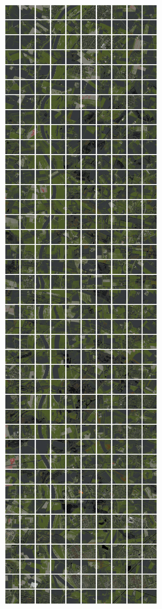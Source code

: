 <html>
<div>
<img src="https://github.com/HakkaTjakka/NL_TILE_MAP/blob/main/18/635/-1047/r.6350.-10470.png" height="44" width="44">
<img src="https://github.com/HakkaTjakka/NL_TILE_MAP/blob/main/18/635/-1047/r.6351.-10470.png" height="44" width="44">
<img src="https://github.com/HakkaTjakka/NL_TILE_MAP/blob/main/18/635/-1047/r.6352.-10470.png" height="44" width="44">
<img src="https://github.com/HakkaTjakka/NL_TILE_MAP/blob/main/18/635/-1047/r.6353.-10470.png" height="44" width="44">
<img src="https://github.com/HakkaTjakka/NL_TILE_MAP/blob/main/18/635/-1047/r.6354.-10470.png" height="44" width="44">
<img src="https://github.com/HakkaTjakka/NL_TILE_MAP/blob/main/18/635/-1047/r.6355.-10470.png" height="44" width="44">
<img src="https://github.com/HakkaTjakka/NL_TILE_MAP/blob/main/18/635/-1047/r.6356.-10470.png" height="44" width="44">
<img src="https://github.com/HakkaTjakka/NL_TILE_MAP/blob/main/18/635/-1047/r.6357.-10470.png" height="44" width="44">
<img src="https://github.com/HakkaTjakka/NL_TILE_MAP/blob/main/18/635/-1047/r.6358.-10470.png" height="44" width="44">
<img src="https://github.com/HakkaTjakka/NL_TILE_MAP/blob/main/18/635/-1047/r.6359.-10470.png" height="44" width="44">
<img src="https://github.com/HakkaTjakka/NL_TILE_MAP/blob/main/18/636/-1047/r.6360.-10470.png" height="44" width="44">
<img src="https://github.com/HakkaTjakka/NL_TILE_MAP/blob/main/18/636/-1047/r.6361.-10470.png" height="44" width="44">
<img src="https://github.com/HakkaTjakka/NL_TILE_MAP/blob/main/18/636/-1047/r.6362.-10470.png" height="44" width="44">
<img src="https://github.com/HakkaTjakka/NL_TILE_MAP/blob/main/18/636/-1047/r.6363.-10470.png" height="44" width="44">
<img src="https://github.com/HakkaTjakka/NL_TILE_MAP/blob/main/18/636/-1047/r.6364.-10470.png" height="44" width="44">
<img src="https://github.com/HakkaTjakka/NL_TILE_MAP/blob/main/18/636/-1047/r.6365.-10470.png" height="44" width="44">
<img src="https://github.com/HakkaTjakka/NL_TILE_MAP/blob/main/18/636/-1047/r.6366.-10470.png" height="44" width="44">
<img src="https://github.com/HakkaTjakka/NL_TILE_MAP/blob/main/18/636/-1047/r.6367.-10470.png" height="44" width="44">
<img src="https://github.com/HakkaTjakka/NL_TILE_MAP/blob/main/18/636/-1047/r.6368.-10470.png" height="44" width="44">
<img src="https://github.com/HakkaTjakka/NL_TILE_MAP/blob/main/18/636/-1047/r.6369.-10470.png" height="44" width="44">
<br>
<img src="https://github.com/HakkaTjakka/NL_TILE_MAP/blob/main/18/635/-1047/r.6350.-10469.png" height="44" width="44">
<img src="https://github.com/HakkaTjakka/NL_TILE_MAP/blob/main/18/635/-1047/r.6351.-10469.png" height="44" width="44">
<img src="https://github.com/HakkaTjakka/NL_TILE_MAP/blob/main/18/635/-1047/r.6352.-10469.png" height="44" width="44">
<img src="https://github.com/HakkaTjakka/NL_TILE_MAP/blob/main/18/635/-1047/r.6353.-10469.png" height="44" width="44">
<img src="https://github.com/HakkaTjakka/NL_TILE_MAP/blob/main/18/635/-1047/r.6354.-10469.png" height="44" width="44">
<img src="https://github.com/HakkaTjakka/NL_TILE_MAP/blob/main/18/635/-1047/r.6355.-10469.png" height="44" width="44">
<img src="https://github.com/HakkaTjakka/NL_TILE_MAP/blob/main/18/635/-1047/r.6356.-10469.png" height="44" width="44">
<img src="https://github.com/HakkaTjakka/NL_TILE_MAP/blob/main/18/635/-1047/r.6357.-10469.png" height="44" width="44">
<img src="https://github.com/HakkaTjakka/NL_TILE_MAP/blob/main/18/635/-1047/r.6358.-10469.png" height="44" width="44">
<img src="https://github.com/HakkaTjakka/NL_TILE_MAP/blob/main/18/635/-1047/r.6359.-10469.png" height="44" width="44">
<img src="https://github.com/HakkaTjakka/NL_TILE_MAP/blob/main/18/636/-1047/r.6360.-10469.png" height="44" width="44">
<img src="https://github.com/HakkaTjakka/NL_TILE_MAP/blob/main/18/636/-1047/r.6361.-10469.png" height="44" width="44">
<img src="https://github.com/HakkaTjakka/NL_TILE_MAP/blob/main/18/636/-1047/r.6362.-10469.png" height="44" width="44">
<img src="https://github.com/HakkaTjakka/NL_TILE_MAP/blob/main/18/636/-1047/r.6363.-10469.png" height="44" width="44">
<img src="https://github.com/HakkaTjakka/NL_TILE_MAP/blob/main/18/636/-1047/r.6364.-10469.png" height="44" width="44">
<img src="https://github.com/HakkaTjakka/NL_TILE_MAP/blob/main/18/636/-1047/r.6365.-10469.png" height="44" width="44">
<img src="https://github.com/HakkaTjakka/NL_TILE_MAP/blob/main/18/636/-1047/r.6366.-10469.png" height="44" width="44">
<img src="https://github.com/HakkaTjakka/NL_TILE_MAP/blob/main/18/636/-1047/r.6367.-10469.png" height="44" width="44">
<img src="https://github.com/HakkaTjakka/NL_TILE_MAP/blob/main/18/636/-1047/r.6368.-10469.png" height="44" width="44">
<img src="https://github.com/HakkaTjakka/NL_TILE_MAP/blob/main/18/636/-1047/r.6369.-10469.png" height="44" width="44">
<br>
<img src="https://github.com/HakkaTjakka/NL_TILE_MAP/blob/main/18/635/-1047/r.6350.-10468.png" height="44" width="44">
<img src="https://github.com/HakkaTjakka/NL_TILE_MAP/blob/main/18/635/-1047/r.6351.-10468.png" height="44" width="44">
<img src="https://github.com/HakkaTjakka/NL_TILE_MAP/blob/main/18/635/-1047/r.6352.-10468.png" height="44" width="44">
<img src="https://github.com/HakkaTjakka/NL_TILE_MAP/blob/main/18/635/-1047/r.6353.-10468.png" height="44" width="44">
<img src="https://github.com/HakkaTjakka/NL_TILE_MAP/blob/main/18/635/-1047/r.6354.-10468.png" height="44" width="44">
<img src="https://github.com/HakkaTjakka/NL_TILE_MAP/blob/main/18/635/-1047/r.6355.-10468.png" height="44" width="44">
<img src="https://github.com/HakkaTjakka/NL_TILE_MAP/blob/main/18/635/-1047/r.6356.-10468.png" height="44" width="44">
<img src="https://github.com/HakkaTjakka/NL_TILE_MAP/blob/main/18/635/-1047/r.6357.-10468.png" height="44" width="44">
<img src="https://github.com/HakkaTjakka/NL_TILE_MAP/blob/main/18/635/-1047/r.6358.-10468.png" height="44" width="44">
<img src="https://github.com/HakkaTjakka/NL_TILE_MAP/blob/main/18/635/-1047/r.6359.-10468.png" height="44" width="44">
<img src="https://github.com/HakkaTjakka/NL_TILE_MAP/blob/main/18/636/-1047/r.6360.-10468.png" height="44" width="44">
<img src="https://github.com/HakkaTjakka/NL_TILE_MAP/blob/main/18/636/-1047/r.6361.-10468.png" height="44" width="44">
<img src="https://github.com/HakkaTjakka/NL_TILE_MAP/blob/main/18/636/-1047/r.6362.-10468.png" height="44" width="44">
<img src="https://github.com/HakkaTjakka/NL_TILE_MAP/blob/main/18/636/-1047/r.6363.-10468.png" height="44" width="44">
<img src="https://github.com/HakkaTjakka/NL_TILE_MAP/blob/main/18/636/-1047/r.6364.-10468.png" height="44" width="44">
<img src="https://github.com/HakkaTjakka/NL_TILE_MAP/blob/main/18/636/-1047/r.6365.-10468.png" height="44" width="44">
<img src="https://github.com/HakkaTjakka/NL_TILE_MAP/blob/main/18/636/-1047/r.6366.-10468.png" height="44" width="44">
<img src="https://github.com/HakkaTjakka/NL_TILE_MAP/blob/main/18/636/-1047/r.6367.-10468.png" height="44" width="44">
<img src="https://github.com/HakkaTjakka/NL_TILE_MAP/blob/main/18/636/-1047/r.6368.-10468.png" height="44" width="44">
<img src="https://github.com/HakkaTjakka/NL_TILE_MAP/blob/main/18/636/-1047/r.6369.-10468.png" height="44" width="44">
<br>
<img src="https://github.com/HakkaTjakka/NL_TILE_MAP/blob/main/18/635/-1047/r.6350.-10467.png" height="44" width="44">
<img src="https://github.com/HakkaTjakka/NL_TILE_MAP/blob/main/18/635/-1047/r.6351.-10467.png" height="44" width="44">
<img src="https://github.com/HakkaTjakka/NL_TILE_MAP/blob/main/18/635/-1047/r.6352.-10467.png" height="44" width="44">
<img src="https://github.com/HakkaTjakka/NL_TILE_MAP/blob/main/18/635/-1047/r.6353.-10467.png" height="44" width="44">
<img src="https://github.com/HakkaTjakka/NL_TILE_MAP/blob/main/18/635/-1047/r.6354.-10467.png" height="44" width="44">
<img src="https://github.com/HakkaTjakka/NL_TILE_MAP/blob/main/18/635/-1047/r.6355.-10467.png" height="44" width="44">
<img src="https://github.com/HakkaTjakka/NL_TILE_MAP/blob/main/18/635/-1047/r.6356.-10467.png" height="44" width="44">
<img src="https://github.com/HakkaTjakka/NL_TILE_MAP/blob/main/18/635/-1047/r.6357.-10467.png" height="44" width="44">
<img src="https://github.com/HakkaTjakka/NL_TILE_MAP/blob/main/18/635/-1047/r.6358.-10467.png" height="44" width="44">
<img src="https://github.com/HakkaTjakka/NL_TILE_MAP/blob/main/18/635/-1047/r.6359.-10467.png" height="44" width="44">
<img src="https://github.com/HakkaTjakka/NL_TILE_MAP/blob/main/18/636/-1047/r.6360.-10467.png" height="44" width="44">
<img src="https://github.com/HakkaTjakka/NL_TILE_MAP/blob/main/18/636/-1047/r.6361.-10467.png" height="44" width="44">
<img src="https://github.com/HakkaTjakka/NL_TILE_MAP/blob/main/18/636/-1047/r.6362.-10467.png" height="44" width="44">
<img src="https://github.com/HakkaTjakka/NL_TILE_MAP/blob/main/18/636/-1047/r.6363.-10467.png" height="44" width="44">
<img src="https://github.com/HakkaTjakka/NL_TILE_MAP/blob/main/18/636/-1047/r.6364.-10467.png" height="44" width="44">
<img src="https://github.com/HakkaTjakka/NL_TILE_MAP/blob/main/18/636/-1047/r.6365.-10467.png" height="44" width="44">
<img src="https://github.com/HakkaTjakka/NL_TILE_MAP/blob/main/18/636/-1047/r.6366.-10467.png" height="44" width="44">
<img src="https://github.com/HakkaTjakka/NL_TILE_MAP/blob/main/18/636/-1047/r.6367.-10467.png" height="44" width="44">
<img src="https://github.com/HakkaTjakka/NL_TILE_MAP/blob/main/18/636/-1047/r.6368.-10467.png" height="44" width="44">
<img src="https://github.com/HakkaTjakka/NL_TILE_MAP/blob/main/18/636/-1047/r.6369.-10467.png" height="44" width="44">
<br>
<img src="https://github.com/HakkaTjakka/NL_TILE_MAP/blob/main/18/635/-1047/r.6350.-10466.png" height="44" width="44">
<img src="https://github.com/HakkaTjakka/NL_TILE_MAP/blob/main/18/635/-1047/r.6351.-10466.png" height="44" width="44">
<img src="https://github.com/HakkaTjakka/NL_TILE_MAP/blob/main/18/635/-1047/r.6352.-10466.png" height="44" width="44">
<img src="https://github.com/HakkaTjakka/NL_TILE_MAP/blob/main/18/635/-1047/r.6353.-10466.png" height="44" width="44">
<img src="https://github.com/HakkaTjakka/NL_TILE_MAP/blob/main/18/635/-1047/r.6354.-10466.png" height="44" width="44">
<img src="https://github.com/HakkaTjakka/NL_TILE_MAP/blob/main/18/635/-1047/r.6355.-10466.png" height="44" width="44">
<img src="https://github.com/HakkaTjakka/NL_TILE_MAP/blob/main/18/635/-1047/r.6356.-10466.png" height="44" width="44">
<img src="https://github.com/HakkaTjakka/NL_TILE_MAP/blob/main/18/635/-1047/r.6357.-10466.png" height="44" width="44">
<img src="https://github.com/HakkaTjakka/NL_TILE_MAP/blob/main/18/635/-1047/r.6358.-10466.png" height="44" width="44">
<img src="https://github.com/HakkaTjakka/NL_TILE_MAP/blob/main/18/635/-1047/r.6359.-10466.png" height="44" width="44">
<img src="https://github.com/HakkaTjakka/NL_TILE_MAP/blob/main/18/636/-1047/r.6360.-10466.png" height="44" width="44">
<img src="https://github.com/HakkaTjakka/NL_TILE_MAP/blob/main/18/636/-1047/r.6361.-10466.png" height="44" width="44">
<img src="https://github.com/HakkaTjakka/NL_TILE_MAP/blob/main/18/636/-1047/r.6362.-10466.png" height="44" width="44">
<img src="https://github.com/HakkaTjakka/NL_TILE_MAP/blob/main/18/636/-1047/r.6363.-10466.png" height="44" width="44">
<img src="https://github.com/HakkaTjakka/NL_TILE_MAP/blob/main/18/636/-1047/r.6364.-10466.png" height="44" width="44">
<img src="https://github.com/HakkaTjakka/NL_TILE_MAP/blob/main/18/636/-1047/r.6365.-10466.png" height="44" width="44">
<img src="https://github.com/HakkaTjakka/NL_TILE_MAP/blob/main/18/636/-1047/r.6366.-10466.png" height="44" width="44">
<img src="https://github.com/HakkaTjakka/NL_TILE_MAP/blob/main/18/636/-1047/r.6367.-10466.png" height="44" width="44">
<img src="https://github.com/HakkaTjakka/NL_TILE_MAP/blob/main/18/636/-1047/r.6368.-10466.png" height="44" width="44">
<img src="https://github.com/HakkaTjakka/NL_TILE_MAP/blob/main/18/636/-1047/r.6369.-10466.png" height="44" width="44">
<br>
<img src="https://github.com/HakkaTjakka/NL_TILE_MAP/blob/main/18/635/-1047/r.6350.-10465.png" height="44" width="44">
<img src="https://github.com/HakkaTjakka/NL_TILE_MAP/blob/main/18/635/-1047/r.6351.-10465.png" height="44" width="44">
<img src="https://github.com/HakkaTjakka/NL_TILE_MAP/blob/main/18/635/-1047/r.6352.-10465.png" height="44" width="44">
<img src="https://github.com/HakkaTjakka/NL_TILE_MAP/blob/main/18/635/-1047/r.6353.-10465.png" height="44" width="44">
<img src="https://github.com/HakkaTjakka/NL_TILE_MAP/blob/main/18/635/-1047/r.6354.-10465.png" height="44" width="44">
<img src="https://github.com/HakkaTjakka/NL_TILE_MAP/blob/main/18/635/-1047/r.6355.-10465.png" height="44" width="44">
<img src="https://github.com/HakkaTjakka/NL_TILE_MAP/blob/main/18/635/-1047/r.6356.-10465.png" height="44" width="44">
<img src="https://github.com/HakkaTjakka/NL_TILE_MAP/blob/main/18/635/-1047/r.6357.-10465.png" height="44" width="44">
<img src="https://github.com/HakkaTjakka/NL_TILE_MAP/blob/main/18/635/-1047/r.6358.-10465.png" height="44" width="44">
<img src="https://github.com/HakkaTjakka/NL_TILE_MAP/blob/main/18/635/-1047/r.6359.-10465.png" height="44" width="44">
<img src="https://github.com/HakkaTjakka/NL_TILE_MAP/blob/main/18/636/-1047/r.6360.-10465.png" height="44" width="44">
<img src="https://github.com/HakkaTjakka/NL_TILE_MAP/blob/main/18/636/-1047/r.6361.-10465.png" height="44" width="44">
<img src="https://github.com/HakkaTjakka/NL_TILE_MAP/blob/main/18/636/-1047/r.6362.-10465.png" height="44" width="44">
<img src="https://github.com/HakkaTjakka/NL_TILE_MAP/blob/main/18/636/-1047/r.6363.-10465.png" height="44" width="44">
<img src="https://github.com/HakkaTjakka/NL_TILE_MAP/blob/main/18/636/-1047/r.6364.-10465.png" height="44" width="44">
<img src="https://github.com/HakkaTjakka/NL_TILE_MAP/blob/main/18/636/-1047/r.6365.-10465.png" height="44" width="44">
<img src="https://github.com/HakkaTjakka/NL_TILE_MAP/blob/main/18/636/-1047/r.6366.-10465.png" height="44" width="44">
<img src="https://github.com/HakkaTjakka/NL_TILE_MAP/blob/main/18/636/-1047/r.6367.-10465.png" height="44" width="44">
<img src="https://github.com/HakkaTjakka/NL_TILE_MAP/blob/main/18/636/-1047/r.6368.-10465.png" height="44" width="44">
<img src="https://github.com/HakkaTjakka/NL_TILE_MAP/blob/main/18/636/-1047/r.6369.-10465.png" height="44" width="44">
<br>
<img src="https://github.com/HakkaTjakka/NL_TILE_MAP/blob/main/18/635/-1047/r.6350.-10464.png" height="44" width="44">
<img src="https://github.com/HakkaTjakka/NL_TILE_MAP/blob/main/18/635/-1047/r.6351.-10464.png" height="44" width="44">
<img src="https://github.com/HakkaTjakka/NL_TILE_MAP/blob/main/18/635/-1047/r.6352.-10464.png" height="44" width="44">
<img src="https://github.com/HakkaTjakka/NL_TILE_MAP/blob/main/18/635/-1047/r.6353.-10464.png" height="44" width="44">
<img src="https://github.com/HakkaTjakka/NL_TILE_MAP/blob/main/18/635/-1047/r.6354.-10464.png" height="44" width="44">
<img src="https://github.com/HakkaTjakka/NL_TILE_MAP/blob/main/18/635/-1047/r.6355.-10464.png" height="44" width="44">
<img src="https://github.com/HakkaTjakka/NL_TILE_MAP/blob/main/18/635/-1047/r.6356.-10464.png" height="44" width="44">
<img src="https://github.com/HakkaTjakka/NL_TILE_MAP/blob/main/18/635/-1047/r.6357.-10464.png" height="44" width="44">
<img src="https://github.com/HakkaTjakka/NL_TILE_MAP/blob/main/18/635/-1047/r.6358.-10464.png" height="44" width="44">
<img src="https://github.com/HakkaTjakka/NL_TILE_MAP/blob/main/18/635/-1047/r.6359.-10464.png" height="44" width="44">
<img src="https://github.com/HakkaTjakka/NL_TILE_MAP/blob/main/18/636/-1047/r.6360.-10464.png" height="44" width="44">
<img src="https://github.com/HakkaTjakka/NL_TILE_MAP/blob/main/18/636/-1047/r.6361.-10464.png" height="44" width="44">
<img src="https://github.com/HakkaTjakka/NL_TILE_MAP/blob/main/18/636/-1047/r.6362.-10464.png" height="44" width="44">
<img src="https://github.com/HakkaTjakka/NL_TILE_MAP/blob/main/18/636/-1047/r.6363.-10464.png" height="44" width="44">
<img src="https://github.com/HakkaTjakka/NL_TILE_MAP/blob/main/18/636/-1047/r.6364.-10464.png" height="44" width="44">
<img src="https://github.com/HakkaTjakka/NL_TILE_MAP/blob/main/18/636/-1047/r.6365.-10464.png" height="44" width="44">
<img src="https://github.com/HakkaTjakka/NL_TILE_MAP/blob/main/18/636/-1047/r.6366.-10464.png" height="44" width="44">
<img src="https://github.com/HakkaTjakka/NL_TILE_MAP/blob/main/18/636/-1047/r.6367.-10464.png" height="44" width="44">
<img src="https://github.com/HakkaTjakka/NL_TILE_MAP/blob/main/18/636/-1047/r.6368.-10464.png" height="44" width="44">
<img src="https://github.com/HakkaTjakka/NL_TILE_MAP/blob/main/18/636/-1047/r.6369.-10464.png" height="44" width="44">
<br>
<img src="https://github.com/HakkaTjakka/NL_TILE_MAP/blob/main/18/635/-1047/r.6350.-10463.png" height="44" width="44">
<img src="https://github.com/HakkaTjakka/NL_TILE_MAP/blob/main/18/635/-1047/r.6351.-10463.png" height="44" width="44">
<img src="https://github.com/HakkaTjakka/NL_TILE_MAP/blob/main/18/635/-1047/r.6352.-10463.png" height="44" width="44">
<img src="https://github.com/HakkaTjakka/NL_TILE_MAP/blob/main/18/635/-1047/r.6353.-10463.png" height="44" width="44">
<img src="https://github.com/HakkaTjakka/NL_TILE_MAP/blob/main/18/635/-1047/r.6354.-10463.png" height="44" width="44">
<img src="https://github.com/HakkaTjakka/NL_TILE_MAP/blob/main/18/635/-1047/r.6355.-10463.png" height="44" width="44">
<img src="https://github.com/HakkaTjakka/NL_TILE_MAP/blob/main/18/635/-1047/r.6356.-10463.png" height="44" width="44">
<img src="https://github.com/HakkaTjakka/NL_TILE_MAP/blob/main/18/635/-1047/r.6357.-10463.png" height="44" width="44">
<img src="https://github.com/HakkaTjakka/NL_TILE_MAP/blob/main/18/635/-1047/r.6358.-10463.png" height="44" width="44">
<img src="https://github.com/HakkaTjakka/NL_TILE_MAP/blob/main/18/635/-1047/r.6359.-10463.png" height="44" width="44">
<img src="https://github.com/HakkaTjakka/NL_TILE_MAP/blob/main/18/636/-1047/r.6360.-10463.png" height="44" width="44">
<img src="https://github.com/HakkaTjakka/NL_TILE_MAP/blob/main/18/636/-1047/r.6361.-10463.png" height="44" width="44">
<img src="https://github.com/HakkaTjakka/NL_TILE_MAP/blob/main/18/636/-1047/r.6362.-10463.png" height="44" width="44">
<img src="https://github.com/HakkaTjakka/NL_TILE_MAP/blob/main/18/636/-1047/r.6363.-10463.png" height="44" width="44">
<img src="https://github.com/HakkaTjakka/NL_TILE_MAP/blob/main/18/636/-1047/r.6364.-10463.png" height="44" width="44">
<img src="https://github.com/HakkaTjakka/NL_TILE_MAP/blob/main/18/636/-1047/r.6365.-10463.png" height="44" width="44">
<img src="https://github.com/HakkaTjakka/NL_TILE_MAP/blob/main/18/636/-1047/r.6366.-10463.png" height="44" width="44">
<img src="https://github.com/HakkaTjakka/NL_TILE_MAP/blob/main/18/636/-1047/r.6367.-10463.png" height="44" width="44">
<img src="https://github.com/HakkaTjakka/NL_TILE_MAP/blob/main/18/636/-1047/r.6368.-10463.png" height="44" width="44">
<img src="https://github.com/HakkaTjakka/NL_TILE_MAP/blob/main/18/636/-1047/r.6369.-10463.png" height="44" width="44">
<br>
<img src="https://github.com/HakkaTjakka/NL_TILE_MAP/blob/main/18/635/-1047/r.6350.-10462.png" height="44" width="44">
<img src="https://github.com/HakkaTjakka/NL_TILE_MAP/blob/main/18/635/-1047/r.6351.-10462.png" height="44" width="44">
<img src="https://github.com/HakkaTjakka/NL_TILE_MAP/blob/main/18/635/-1047/r.6352.-10462.png" height="44" width="44">
<img src="https://github.com/HakkaTjakka/NL_TILE_MAP/blob/main/18/635/-1047/r.6353.-10462.png" height="44" width="44">
<img src="https://github.com/HakkaTjakka/NL_TILE_MAP/blob/main/18/635/-1047/r.6354.-10462.png" height="44" width="44">
<img src="https://github.com/HakkaTjakka/NL_TILE_MAP/blob/main/18/635/-1047/r.6355.-10462.png" height="44" width="44">
<img src="https://github.com/HakkaTjakka/NL_TILE_MAP/blob/main/18/635/-1047/r.6356.-10462.png" height="44" width="44">
<img src="https://github.com/HakkaTjakka/NL_TILE_MAP/blob/main/18/635/-1047/r.6357.-10462.png" height="44" width="44">
<img src="https://github.com/HakkaTjakka/NL_TILE_MAP/blob/main/18/635/-1047/r.6358.-10462.png" height="44" width="44">
<img src="https://github.com/HakkaTjakka/NL_TILE_MAP/blob/main/18/635/-1047/r.6359.-10462.png" height="44" width="44">
<img src="https://github.com/HakkaTjakka/NL_TILE_MAP/blob/main/18/636/-1047/r.6360.-10462.png" height="44" width="44">
<img src="https://github.com/HakkaTjakka/NL_TILE_MAP/blob/main/18/636/-1047/r.6361.-10462.png" height="44" width="44">
<img src="https://github.com/HakkaTjakka/NL_TILE_MAP/blob/main/18/636/-1047/r.6362.-10462.png" height="44" width="44">
<img src="https://github.com/HakkaTjakka/NL_TILE_MAP/blob/main/18/636/-1047/r.6363.-10462.png" height="44" width="44">
<img src="https://github.com/HakkaTjakka/NL_TILE_MAP/blob/main/18/636/-1047/r.6364.-10462.png" height="44" width="44">
<img src="https://github.com/HakkaTjakka/NL_TILE_MAP/blob/main/18/636/-1047/r.6365.-10462.png" height="44" width="44">
<img src="https://github.com/HakkaTjakka/NL_TILE_MAP/blob/main/18/636/-1047/r.6366.-10462.png" height="44" width="44">
<img src="https://github.com/HakkaTjakka/NL_TILE_MAP/blob/main/18/636/-1047/r.6367.-10462.png" height="44" width="44">
<img src="https://github.com/HakkaTjakka/NL_TILE_MAP/blob/main/18/636/-1047/r.6368.-10462.png" height="44" width="44">
<img src="https://github.com/HakkaTjakka/NL_TILE_MAP/blob/main/18/636/-1047/r.6369.-10462.png" height="44" width="44">
<br>
<img src="https://github.com/HakkaTjakka/NL_TILE_MAP/blob/main/18/635/-1047/r.6350.-10461.png" height="44" width="44">
<img src="https://github.com/HakkaTjakka/NL_TILE_MAP/blob/main/18/635/-1047/r.6351.-10461.png" height="44" width="44">
<img src="https://github.com/HakkaTjakka/NL_TILE_MAP/blob/main/18/635/-1047/r.6352.-10461.png" height="44" width="44">
<img src="https://github.com/HakkaTjakka/NL_TILE_MAP/blob/main/18/635/-1047/r.6353.-10461.png" height="44" width="44">
<img src="https://github.com/HakkaTjakka/NL_TILE_MAP/blob/main/18/635/-1047/r.6354.-10461.png" height="44" width="44">
<img src="https://github.com/HakkaTjakka/NL_TILE_MAP/blob/main/18/635/-1047/r.6355.-10461.png" height="44" width="44">
<img src="https://github.com/HakkaTjakka/NL_TILE_MAP/blob/main/18/635/-1047/r.6356.-10461.png" height="44" width="44">
<img src="https://github.com/HakkaTjakka/NL_TILE_MAP/blob/main/18/635/-1047/r.6357.-10461.png" height="44" width="44">
<img src="https://github.com/HakkaTjakka/NL_TILE_MAP/blob/main/18/635/-1047/r.6358.-10461.png" height="44" width="44">
<img src="https://github.com/HakkaTjakka/NL_TILE_MAP/blob/main/18/635/-1047/r.6359.-10461.png" height="44" width="44">
<img src="https://github.com/HakkaTjakka/NL_TILE_MAP/blob/main/18/636/-1047/r.6360.-10461.png" height="44" width="44">
<img src="https://github.com/HakkaTjakka/NL_TILE_MAP/blob/main/18/636/-1047/r.6361.-10461.png" height="44" width="44">
<img src="https://github.com/HakkaTjakka/NL_TILE_MAP/blob/main/18/636/-1047/r.6362.-10461.png" height="44" width="44">
<img src="https://github.com/HakkaTjakka/NL_TILE_MAP/blob/main/18/636/-1047/r.6363.-10461.png" height="44" width="44">
<img src="https://github.com/HakkaTjakka/NL_TILE_MAP/blob/main/18/636/-1047/r.6364.-10461.png" height="44" width="44">
<img src="https://github.com/HakkaTjakka/NL_TILE_MAP/blob/main/18/636/-1047/r.6365.-10461.png" height="44" width="44">
<img src="https://github.com/HakkaTjakka/NL_TILE_MAP/blob/main/18/636/-1047/r.6366.-10461.png" height="44" width="44">
<img src="https://github.com/HakkaTjakka/NL_TILE_MAP/blob/main/18/636/-1047/r.6367.-10461.png" height="44" width="44">
<img src="https://github.com/HakkaTjakka/NL_TILE_MAP/blob/main/18/636/-1047/r.6368.-10461.png" height="44" width="44">
<img src="https://github.com/HakkaTjakka/NL_TILE_MAP/blob/main/18/636/-1047/r.6369.-10461.png" height="44" width="44">
<br>
<img src="https://github.com/HakkaTjakka/NL_TILE_MAP/blob/main/18/635/-1046/r.6350.-10460.png" height="44" width="44">
<img src="https://github.com/HakkaTjakka/NL_TILE_MAP/blob/main/18/635/-1046/r.6351.-10460.png" height="44" width="44">
<img src="https://github.com/HakkaTjakka/NL_TILE_MAP/blob/main/18/635/-1046/r.6352.-10460.png" height="44" width="44">
<img src="https://github.com/HakkaTjakka/NL_TILE_MAP/blob/main/18/635/-1046/r.6353.-10460.png" height="44" width="44">
<img src="https://github.com/HakkaTjakka/NL_TILE_MAP/blob/main/18/635/-1046/r.6354.-10460.png" height="44" width="44">
<img src="https://github.com/HakkaTjakka/NL_TILE_MAP/blob/main/18/635/-1046/r.6355.-10460.png" height="44" width="44">
<img src="https://github.com/HakkaTjakka/NL_TILE_MAP/blob/main/18/635/-1046/r.6356.-10460.png" height="44" width="44">
<img src="https://github.com/HakkaTjakka/NL_TILE_MAP/blob/main/18/635/-1046/r.6357.-10460.png" height="44" width="44">
<img src="https://github.com/HakkaTjakka/NL_TILE_MAP/blob/main/18/635/-1046/r.6358.-10460.png" height="44" width="44">
<img src="https://github.com/HakkaTjakka/NL_TILE_MAP/blob/main/18/635/-1046/r.6359.-10460.png" height="44" width="44">
<img src="https://github.com/HakkaTjakka/NL_TILE_MAP/blob/main/18/636/-1046/r.6360.-10460.png" height="44" width="44">
<img src="https://github.com/HakkaTjakka/NL_TILE_MAP/blob/main/18/636/-1046/r.6361.-10460.png" height="44" width="44">
<img src="https://github.com/HakkaTjakka/NL_TILE_MAP/blob/main/18/636/-1046/r.6362.-10460.png" height="44" width="44">
<img src="https://github.com/HakkaTjakka/NL_TILE_MAP/blob/main/18/636/-1046/r.6363.-10460.png" height="44" width="44">
<img src="https://github.com/HakkaTjakka/NL_TILE_MAP/blob/main/18/636/-1046/r.6364.-10460.png" height="44" width="44">
<img src="https://github.com/HakkaTjakka/NL_TILE_MAP/blob/main/18/636/-1046/r.6365.-10460.png" height="44" width="44">
<img src="https://github.com/HakkaTjakka/NL_TILE_MAP/blob/main/18/636/-1046/r.6366.-10460.png" height="44" width="44">
<img src="https://github.com/HakkaTjakka/NL_TILE_MAP/blob/main/18/636/-1046/r.6367.-10460.png" height="44" width="44">
<img src="https://github.com/HakkaTjakka/NL_TILE_MAP/blob/main/18/636/-1046/r.6368.-10460.png" height="44" width="44">
<img src="https://github.com/HakkaTjakka/NL_TILE_MAP/blob/main/18/636/-1046/r.6369.-10460.png" height="44" width="44">
<br>
<img src="https://github.com/HakkaTjakka/NL_TILE_MAP/blob/main/18/635/-1046/r.6350.-10459.png" height="44" width="44">
<img src="https://github.com/HakkaTjakka/NL_TILE_MAP/blob/main/18/635/-1046/r.6351.-10459.png" height="44" width="44">
<img src="https://github.com/HakkaTjakka/NL_TILE_MAP/blob/main/18/635/-1046/r.6352.-10459.png" height="44" width="44">
<img src="https://github.com/HakkaTjakka/NL_TILE_MAP/blob/main/18/635/-1046/r.6353.-10459.png" height="44" width="44">
<img src="https://github.com/HakkaTjakka/NL_TILE_MAP/blob/main/18/635/-1046/r.6354.-10459.png" height="44" width="44">
<img src="https://github.com/HakkaTjakka/NL_TILE_MAP/blob/main/18/635/-1046/r.6355.-10459.png" height="44" width="44">
<img src="https://github.com/HakkaTjakka/NL_TILE_MAP/blob/main/18/635/-1046/r.6356.-10459.png" height="44" width="44">
<img src="https://github.com/HakkaTjakka/NL_TILE_MAP/blob/main/18/635/-1046/r.6357.-10459.png" height="44" width="44">
<img src="https://github.com/HakkaTjakka/NL_TILE_MAP/blob/main/18/635/-1046/r.6358.-10459.png" height="44" width="44">
<img src="https://github.com/HakkaTjakka/NL_TILE_MAP/blob/main/18/635/-1046/r.6359.-10459.png" height="44" width="44">
<img src="https://github.com/HakkaTjakka/NL_TILE_MAP/blob/main/18/636/-1046/r.6360.-10459.png" height="44" width="44">
<img src="https://github.com/HakkaTjakka/NL_TILE_MAP/blob/main/18/636/-1046/r.6361.-10459.png" height="44" width="44">
<img src="https://github.com/HakkaTjakka/NL_TILE_MAP/blob/main/18/636/-1046/r.6362.-10459.png" height="44" width="44">
<img src="https://github.com/HakkaTjakka/NL_TILE_MAP/blob/main/18/636/-1046/r.6363.-10459.png" height="44" width="44">
<img src="https://github.com/HakkaTjakka/NL_TILE_MAP/blob/main/18/636/-1046/r.6364.-10459.png" height="44" width="44">
<img src="https://github.com/HakkaTjakka/NL_TILE_MAP/blob/main/18/636/-1046/r.6365.-10459.png" height="44" width="44">
<img src="https://github.com/HakkaTjakka/NL_TILE_MAP/blob/main/18/636/-1046/r.6366.-10459.png" height="44" width="44">
<img src="https://github.com/HakkaTjakka/NL_TILE_MAP/blob/main/18/636/-1046/r.6367.-10459.png" height="44" width="44">
<img src="https://github.com/HakkaTjakka/NL_TILE_MAP/blob/main/18/636/-1046/r.6368.-10459.png" height="44" width="44">
<img src="https://github.com/HakkaTjakka/NL_TILE_MAP/blob/main/18/636/-1046/r.6369.-10459.png" height="44" width="44">
<br>
<img src="https://github.com/HakkaTjakka/NL_TILE_MAP/blob/main/18/635/-1046/r.6350.-10458.png" height="44" width="44">
<img src="https://github.com/HakkaTjakka/NL_TILE_MAP/blob/main/18/635/-1046/r.6351.-10458.png" height="44" width="44">
<img src="https://github.com/HakkaTjakka/NL_TILE_MAP/blob/main/18/635/-1046/r.6352.-10458.png" height="44" width="44">
<img src="https://github.com/HakkaTjakka/NL_TILE_MAP/blob/main/18/635/-1046/r.6353.-10458.png" height="44" width="44">
<img src="https://github.com/HakkaTjakka/NL_TILE_MAP/blob/main/18/635/-1046/r.6354.-10458.png" height="44" width="44">
<img src="https://github.com/HakkaTjakka/NL_TILE_MAP/blob/main/18/635/-1046/r.6355.-10458.png" height="44" width="44">
<img src="https://github.com/HakkaTjakka/NL_TILE_MAP/blob/main/18/635/-1046/r.6356.-10458.png" height="44" width="44">
<img src="https://github.com/HakkaTjakka/NL_TILE_MAP/blob/main/18/635/-1046/r.6357.-10458.png" height="44" width="44">
<img src="https://github.com/HakkaTjakka/NL_TILE_MAP/blob/main/18/635/-1046/r.6358.-10458.png" height="44" width="44">
<img src="https://github.com/HakkaTjakka/NL_TILE_MAP/blob/main/18/635/-1046/r.6359.-10458.png" height="44" width="44">
<img src="https://github.com/HakkaTjakka/NL_TILE_MAP/blob/main/18/636/-1046/r.6360.-10458.png" height="44" width="44">
<img src="https://github.com/HakkaTjakka/NL_TILE_MAP/blob/main/18/636/-1046/r.6361.-10458.png" height="44" width="44">
<img src="https://github.com/HakkaTjakka/NL_TILE_MAP/blob/main/18/636/-1046/r.6362.-10458.png" height="44" width="44">
<img src="https://github.com/HakkaTjakka/NL_TILE_MAP/blob/main/18/636/-1046/r.6363.-10458.png" height="44" width="44">
<img src="https://github.com/HakkaTjakka/NL_TILE_MAP/blob/main/18/636/-1046/r.6364.-10458.png" height="44" width="44">
<img src="https://github.com/HakkaTjakka/NL_TILE_MAP/blob/main/18/636/-1046/r.6365.-10458.png" height="44" width="44">
<img src="https://github.com/HakkaTjakka/NL_TILE_MAP/blob/main/18/636/-1046/r.6366.-10458.png" height="44" width="44">
<img src="https://github.com/HakkaTjakka/NL_TILE_MAP/blob/main/18/636/-1046/r.6367.-10458.png" height="44" width="44">
<img src="https://github.com/HakkaTjakka/NL_TILE_MAP/blob/main/18/636/-1046/r.6368.-10458.png" height="44" width="44">
<img src="https://github.com/HakkaTjakka/NL_TILE_MAP/blob/main/18/636/-1046/r.6369.-10458.png" height="44" width="44">
<br>
<img src="https://github.com/HakkaTjakka/NL_TILE_MAP/blob/main/18/635/-1046/r.6350.-10457.png" height="44" width="44">
<img src="https://github.com/HakkaTjakka/NL_TILE_MAP/blob/main/18/635/-1046/r.6351.-10457.png" height="44" width="44">
<img src="https://github.com/HakkaTjakka/NL_TILE_MAP/blob/main/18/635/-1046/r.6352.-10457.png" height="44" width="44">
<img src="https://github.com/HakkaTjakka/NL_TILE_MAP/blob/main/18/635/-1046/r.6353.-10457.png" height="44" width="44">
<img src="https://github.com/HakkaTjakka/NL_TILE_MAP/blob/main/18/635/-1046/r.6354.-10457.png" height="44" width="44">
<img src="https://github.com/HakkaTjakka/NL_TILE_MAP/blob/main/18/635/-1046/r.6355.-10457.png" height="44" width="44">
<img src="https://github.com/HakkaTjakka/NL_TILE_MAP/blob/main/18/635/-1046/r.6356.-10457.png" height="44" width="44">
<img src="https://github.com/HakkaTjakka/NL_TILE_MAP/blob/main/18/635/-1046/r.6357.-10457.png" height="44" width="44">
<img src="https://github.com/HakkaTjakka/NL_TILE_MAP/blob/main/18/635/-1046/r.6358.-10457.png" height="44" width="44">
<img src="https://github.com/HakkaTjakka/NL_TILE_MAP/blob/main/18/635/-1046/r.6359.-10457.png" height="44" width="44">
<img src="https://github.com/HakkaTjakka/NL_TILE_MAP/blob/main/18/636/-1046/r.6360.-10457.png" height="44" width="44">
<img src="https://github.com/HakkaTjakka/NL_TILE_MAP/blob/main/18/636/-1046/r.6361.-10457.png" height="44" width="44">
<img src="https://github.com/HakkaTjakka/NL_TILE_MAP/blob/main/18/636/-1046/r.6362.-10457.png" height="44" width="44">
<img src="https://github.com/HakkaTjakka/NL_TILE_MAP/blob/main/18/636/-1046/r.6363.-10457.png" height="44" width="44">
<img src="https://github.com/HakkaTjakka/NL_TILE_MAP/blob/main/18/636/-1046/r.6364.-10457.png" height="44" width="44">
<img src="https://github.com/HakkaTjakka/NL_TILE_MAP/blob/main/18/636/-1046/r.6365.-10457.png" height="44" width="44">
<img src="https://github.com/HakkaTjakka/NL_TILE_MAP/blob/main/18/636/-1046/r.6366.-10457.png" height="44" width="44">
<img src="https://github.com/HakkaTjakka/NL_TILE_MAP/blob/main/18/636/-1046/r.6367.-10457.png" height="44" width="44">
<img src="https://github.com/HakkaTjakka/NL_TILE_MAP/blob/main/18/636/-1046/r.6368.-10457.png" height="44" width="44">
<img src="https://github.com/HakkaTjakka/NL_TILE_MAP/blob/main/18/636/-1046/r.6369.-10457.png" height="44" width="44">
<br>
<img src="https://github.com/HakkaTjakka/NL_TILE_MAP/blob/main/18/635/-1046/r.6350.-10456.png" height="44" width="44">
<img src="https://github.com/HakkaTjakka/NL_TILE_MAP/blob/main/18/635/-1046/r.6351.-10456.png" height="44" width="44">
<img src="https://github.com/HakkaTjakka/NL_TILE_MAP/blob/main/18/635/-1046/r.6352.-10456.png" height="44" width="44">
<img src="https://github.com/HakkaTjakka/NL_TILE_MAP/blob/main/18/635/-1046/r.6353.-10456.png" height="44" width="44">
<img src="https://github.com/HakkaTjakka/NL_TILE_MAP/blob/main/18/635/-1046/r.6354.-10456.png" height="44" width="44">
<img src="https://github.com/HakkaTjakka/NL_TILE_MAP/blob/main/18/635/-1046/r.6355.-10456.png" height="44" width="44">
<img src="https://github.com/HakkaTjakka/NL_TILE_MAP/blob/main/18/635/-1046/r.6356.-10456.png" height="44" width="44">
<img src="https://github.com/HakkaTjakka/NL_TILE_MAP/blob/main/18/635/-1046/r.6357.-10456.png" height="44" width="44">
<img src="https://github.com/HakkaTjakka/NL_TILE_MAP/blob/main/18/635/-1046/r.6358.-10456.png" height="44" width="44">
<img src="https://github.com/HakkaTjakka/NL_TILE_MAP/blob/main/18/635/-1046/r.6359.-10456.png" height="44" width="44">
<img src="https://github.com/HakkaTjakka/NL_TILE_MAP/blob/main/18/636/-1046/r.6360.-10456.png" height="44" width="44">
<img src="https://github.com/HakkaTjakka/NL_TILE_MAP/blob/main/18/636/-1046/r.6361.-10456.png" height="44" width="44">
<img src="https://github.com/HakkaTjakka/NL_TILE_MAP/blob/main/18/636/-1046/r.6362.-10456.png" height="44" width="44">
<img src="https://github.com/HakkaTjakka/NL_TILE_MAP/blob/main/18/636/-1046/r.6363.-10456.png" height="44" width="44">
<img src="https://github.com/HakkaTjakka/NL_TILE_MAP/blob/main/18/636/-1046/r.6364.-10456.png" height="44" width="44">
<img src="https://github.com/HakkaTjakka/NL_TILE_MAP/blob/main/18/636/-1046/r.6365.-10456.png" height="44" width="44">
<img src="https://github.com/HakkaTjakka/NL_TILE_MAP/blob/main/18/636/-1046/r.6366.-10456.png" height="44" width="44">
<img src="https://github.com/HakkaTjakka/NL_TILE_MAP/blob/main/18/636/-1046/r.6367.-10456.png" height="44" width="44">
<img src="https://github.com/HakkaTjakka/NL_TILE_MAP/blob/main/18/636/-1046/r.6368.-10456.png" height="44" width="44">
<img src="https://github.com/HakkaTjakka/NL_TILE_MAP/blob/main/18/636/-1046/r.6369.-10456.png" height="44" width="44">
<br>
<img src="https://github.com/HakkaTjakka/NL_TILE_MAP/blob/main/18/635/-1046/r.6350.-10455.png" height="44" width="44">
<img src="https://github.com/HakkaTjakka/NL_TILE_MAP/blob/main/18/635/-1046/r.6351.-10455.png" height="44" width="44">
<img src="https://github.com/HakkaTjakka/NL_TILE_MAP/blob/main/18/635/-1046/r.6352.-10455.png" height="44" width="44">
<img src="https://github.com/HakkaTjakka/NL_TILE_MAP/blob/main/18/635/-1046/r.6353.-10455.png" height="44" width="44">
<img src="https://github.com/HakkaTjakka/NL_TILE_MAP/blob/main/18/635/-1046/r.6354.-10455.png" height="44" width="44">
<img src="https://github.com/HakkaTjakka/NL_TILE_MAP/blob/main/18/635/-1046/r.6355.-10455.png" height="44" width="44">
<img src="https://github.com/HakkaTjakka/NL_TILE_MAP/blob/main/18/635/-1046/r.6356.-10455.png" height="44" width="44">
<img src="https://github.com/HakkaTjakka/NL_TILE_MAP/blob/main/18/635/-1046/r.6357.-10455.png" height="44" width="44">
<img src="https://github.com/HakkaTjakka/NL_TILE_MAP/blob/main/18/635/-1046/r.6358.-10455.png" height="44" width="44">
<img src="https://github.com/HakkaTjakka/NL_TILE_MAP/blob/main/18/635/-1046/r.6359.-10455.png" height="44" width="44">
<img src="https://github.com/HakkaTjakka/NL_TILE_MAP/blob/main/18/636/-1046/r.6360.-10455.png" height="44" width="44">
<img src="https://github.com/HakkaTjakka/NL_TILE_MAP/blob/main/18/636/-1046/r.6361.-10455.png" height="44" width="44">
<img src="https://github.com/HakkaTjakka/NL_TILE_MAP/blob/main/18/636/-1046/r.6362.-10455.png" height="44" width="44">
<img src="https://github.com/HakkaTjakka/NL_TILE_MAP/blob/main/18/636/-1046/r.6363.-10455.png" height="44" width="44">
<img src="https://github.com/HakkaTjakka/NL_TILE_MAP/blob/main/18/636/-1046/r.6364.-10455.png" height="44" width="44">
<img src="https://github.com/HakkaTjakka/NL_TILE_MAP/blob/main/18/636/-1046/r.6365.-10455.png" height="44" width="44">
<img src="https://github.com/HakkaTjakka/NL_TILE_MAP/blob/main/18/636/-1046/r.6366.-10455.png" height="44" width="44">
<img src="https://github.com/HakkaTjakka/NL_TILE_MAP/blob/main/18/636/-1046/r.6367.-10455.png" height="44" width="44">
<img src="https://github.com/HakkaTjakka/NL_TILE_MAP/blob/main/18/636/-1046/r.6368.-10455.png" height="44" width="44">
<img src="https://github.com/HakkaTjakka/NL_TILE_MAP/blob/main/18/636/-1046/r.6369.-10455.png" height="44" width="44">
<br>
<img src="https://github.com/HakkaTjakka/NL_TILE_MAP/blob/main/18/635/-1046/r.6350.-10454.png" height="44" width="44">
<img src="https://github.com/HakkaTjakka/NL_TILE_MAP/blob/main/18/635/-1046/r.6351.-10454.png" height="44" width="44">
<img src="https://github.com/HakkaTjakka/NL_TILE_MAP/blob/main/18/635/-1046/r.6352.-10454.png" height="44" width="44">
<img src="https://github.com/HakkaTjakka/NL_TILE_MAP/blob/main/18/635/-1046/r.6353.-10454.png" height="44" width="44">
<img src="https://github.com/HakkaTjakka/NL_TILE_MAP/blob/main/18/635/-1046/r.6354.-10454.png" height="44" width="44">
<img src="https://github.com/HakkaTjakka/NL_TILE_MAP/blob/main/18/635/-1046/r.6355.-10454.png" height="44" width="44">
<img src="https://github.com/HakkaTjakka/NL_TILE_MAP/blob/main/18/635/-1046/r.6356.-10454.png" height="44" width="44">
<img src="https://github.com/HakkaTjakka/NL_TILE_MAP/blob/main/18/635/-1046/r.6357.-10454.png" height="44" width="44">
<img src="https://github.com/HakkaTjakka/NL_TILE_MAP/blob/main/18/635/-1046/r.6358.-10454.png" height="44" width="44">
<img src="https://github.com/HakkaTjakka/NL_TILE_MAP/blob/main/18/635/-1046/r.6359.-10454.png" height="44" width="44">
<img src="https://github.com/HakkaTjakka/NL_TILE_MAP/blob/main/18/636/-1046/r.6360.-10454.png" height="44" width="44">
<img src="https://github.com/HakkaTjakka/NL_TILE_MAP/blob/main/18/636/-1046/r.6361.-10454.png" height="44" width="44">
<img src="https://github.com/HakkaTjakka/NL_TILE_MAP/blob/main/18/636/-1046/r.6362.-10454.png" height="44" width="44">
<img src="https://github.com/HakkaTjakka/NL_TILE_MAP/blob/main/18/636/-1046/r.6363.-10454.png" height="44" width="44">
<img src="https://github.com/HakkaTjakka/NL_TILE_MAP/blob/main/18/636/-1046/r.6364.-10454.png" height="44" width="44">
<img src="https://github.com/HakkaTjakka/NL_TILE_MAP/blob/main/18/636/-1046/r.6365.-10454.png" height="44" width="44">
<img src="https://github.com/HakkaTjakka/NL_TILE_MAP/blob/main/18/636/-1046/r.6366.-10454.png" height="44" width="44">
<img src="https://github.com/HakkaTjakka/NL_TILE_MAP/blob/main/18/636/-1046/r.6367.-10454.png" height="44" width="44">
<img src="https://github.com/HakkaTjakka/NL_TILE_MAP/blob/main/18/636/-1046/r.6368.-10454.png" height="44" width="44">
<img src="https://github.com/HakkaTjakka/NL_TILE_MAP/blob/main/18/636/-1046/r.6369.-10454.png" height="44" width="44">
<br>
<img src="https://github.com/HakkaTjakka/NL_TILE_MAP/blob/main/18/635/-1046/r.6350.-10453.png" height="44" width="44">
<img src="https://github.com/HakkaTjakka/NL_TILE_MAP/blob/main/18/635/-1046/r.6351.-10453.png" height="44" width="44">
<img src="https://github.com/HakkaTjakka/NL_TILE_MAP/blob/main/18/635/-1046/r.6352.-10453.png" height="44" width="44">
<img src="https://github.com/HakkaTjakka/NL_TILE_MAP/blob/main/18/635/-1046/r.6353.-10453.png" height="44" width="44">
<img src="https://github.com/HakkaTjakka/NL_TILE_MAP/blob/main/18/635/-1046/r.6354.-10453.png" height="44" width="44">
<img src="https://github.com/HakkaTjakka/NL_TILE_MAP/blob/main/18/635/-1046/r.6355.-10453.png" height="44" width="44">
<img src="https://github.com/HakkaTjakka/NL_TILE_MAP/blob/main/18/635/-1046/r.6356.-10453.png" height="44" width="44">
<img src="https://github.com/HakkaTjakka/NL_TILE_MAP/blob/main/18/635/-1046/r.6357.-10453.png" height="44" width="44">
<img src="https://github.com/HakkaTjakka/NL_TILE_MAP/blob/main/18/635/-1046/r.6358.-10453.png" height="44" width="44">
<img src="https://github.com/HakkaTjakka/NL_TILE_MAP/blob/main/18/635/-1046/r.6359.-10453.png" height="44" width="44">
<img src="https://github.com/HakkaTjakka/NL_TILE_MAP/blob/main/18/636/-1046/r.6360.-10453.png" height="44" width="44">
<img src="https://github.com/HakkaTjakka/NL_TILE_MAP/blob/main/18/636/-1046/r.6361.-10453.png" height="44" width="44">
<img src="https://github.com/HakkaTjakka/NL_TILE_MAP/blob/main/18/636/-1046/r.6362.-10453.png" height="44" width="44">
<img src="https://github.com/HakkaTjakka/NL_TILE_MAP/blob/main/18/636/-1046/r.6363.-10453.png" height="44" width="44">
<img src="https://github.com/HakkaTjakka/NL_TILE_MAP/blob/main/18/636/-1046/r.6364.-10453.png" height="44" width="44">
<img src="https://github.com/HakkaTjakka/NL_TILE_MAP/blob/main/18/636/-1046/r.6365.-10453.png" height="44" width="44">
<img src="https://github.com/HakkaTjakka/NL_TILE_MAP/blob/main/18/636/-1046/r.6366.-10453.png" height="44" width="44">
<img src="https://github.com/HakkaTjakka/NL_TILE_MAP/blob/main/18/636/-1046/r.6367.-10453.png" height="44" width="44">
<img src="https://github.com/HakkaTjakka/NL_TILE_MAP/blob/main/18/636/-1046/r.6368.-10453.png" height="44" width="44">
<img src="https://github.com/HakkaTjakka/NL_TILE_MAP/blob/main/18/636/-1046/r.6369.-10453.png" height="44" width="44">
<br>
<img src="https://github.com/HakkaTjakka/NL_TILE_MAP/blob/main/18/635/-1046/r.6350.-10452.png" height="44" width="44">
<img src="https://github.com/HakkaTjakka/NL_TILE_MAP/blob/main/18/635/-1046/r.6351.-10452.png" height="44" width="44">
<img src="https://github.com/HakkaTjakka/NL_TILE_MAP/blob/main/18/635/-1046/r.6352.-10452.png" height="44" width="44">
<img src="https://github.com/HakkaTjakka/NL_TILE_MAP/blob/main/18/635/-1046/r.6353.-10452.png" height="44" width="44">
<img src="https://github.com/HakkaTjakka/NL_TILE_MAP/blob/main/18/635/-1046/r.6354.-10452.png" height="44" width="44">
<img src="https://github.com/HakkaTjakka/NL_TILE_MAP/blob/main/18/635/-1046/r.6355.-10452.png" height="44" width="44">
<img src="https://github.com/HakkaTjakka/NL_TILE_MAP/blob/main/18/635/-1046/r.6356.-10452.png" height="44" width="44">
<img src="https://github.com/HakkaTjakka/NL_TILE_MAP/blob/main/18/635/-1046/r.6357.-10452.png" height="44" width="44">
<img src="https://github.com/HakkaTjakka/NL_TILE_MAP/blob/main/18/635/-1046/r.6358.-10452.png" height="44" width="44">
<img src="https://github.com/HakkaTjakka/NL_TILE_MAP/blob/main/18/635/-1046/r.6359.-10452.png" height="44" width="44">
<img src="https://github.com/HakkaTjakka/NL_TILE_MAP/blob/main/18/636/-1046/r.6360.-10452.png" height="44" width="44">
<img src="https://github.com/HakkaTjakka/NL_TILE_MAP/blob/main/18/636/-1046/r.6361.-10452.png" height="44" width="44">
<img src="https://github.com/HakkaTjakka/NL_TILE_MAP/blob/main/18/636/-1046/r.6362.-10452.png" height="44" width="44">
<img src="https://github.com/HakkaTjakka/NL_TILE_MAP/blob/main/18/636/-1046/r.6363.-10452.png" height="44" width="44">
<img src="https://github.com/HakkaTjakka/NL_TILE_MAP/blob/main/18/636/-1046/r.6364.-10452.png" height="44" width="44">
<img src="https://github.com/HakkaTjakka/NL_TILE_MAP/blob/main/18/636/-1046/r.6365.-10452.png" height="44" width="44">
<img src="https://github.com/HakkaTjakka/NL_TILE_MAP/blob/main/18/636/-1046/r.6366.-10452.png" height="44" width="44">
<img src="https://github.com/HakkaTjakka/NL_TILE_MAP/blob/main/18/636/-1046/r.6367.-10452.png" height="44" width="44">
<img src="https://github.com/HakkaTjakka/NL_TILE_MAP/blob/main/18/636/-1046/r.6368.-10452.png" height="44" width="44">
<img src="https://github.com/HakkaTjakka/NL_TILE_MAP/blob/main/18/636/-1046/r.6369.-10452.png" height="44" width="44">
<br>
<img src="https://github.com/HakkaTjakka/NL_TILE_MAP/blob/main/18/635/-1046/r.6350.-10451.png" height="44" width="44">
<img src="https://github.com/HakkaTjakka/NL_TILE_MAP/blob/main/18/635/-1046/r.6351.-10451.png" height="44" width="44">
<img src="https://github.com/HakkaTjakka/NL_TILE_MAP/blob/main/18/635/-1046/r.6352.-10451.png" height="44" width="44">
<img src="https://github.com/HakkaTjakka/NL_TILE_MAP/blob/main/18/635/-1046/r.6353.-10451.png" height="44" width="44">
<img src="https://github.com/HakkaTjakka/NL_TILE_MAP/blob/main/18/635/-1046/r.6354.-10451.png" height="44" width="44">
<img src="https://github.com/HakkaTjakka/NL_TILE_MAP/blob/main/18/635/-1046/r.6355.-10451.png" height="44" width="44">
<img src="https://github.com/HakkaTjakka/NL_TILE_MAP/blob/main/18/635/-1046/r.6356.-10451.png" height="44" width="44">
<img src="https://github.com/HakkaTjakka/NL_TILE_MAP/blob/main/18/635/-1046/r.6357.-10451.png" height="44" width="44">
<img src="https://github.com/HakkaTjakka/NL_TILE_MAP/blob/main/18/635/-1046/r.6358.-10451.png" height="44" width="44">
<img src="https://github.com/HakkaTjakka/NL_TILE_MAP/blob/main/18/635/-1046/r.6359.-10451.png" height="44" width="44">
<img src="https://github.com/HakkaTjakka/NL_TILE_MAP/blob/main/18/636/-1046/r.6360.-10451.png" height="44" width="44">
<img src="https://github.com/HakkaTjakka/NL_TILE_MAP/blob/main/18/636/-1046/r.6361.-10451.png" height="44" width="44">
<img src="https://github.com/HakkaTjakka/NL_TILE_MAP/blob/main/18/636/-1046/r.6362.-10451.png" height="44" width="44">
<img src="https://github.com/HakkaTjakka/NL_TILE_MAP/blob/main/18/636/-1046/r.6363.-10451.png" height="44" width="44">
<img src="https://github.com/HakkaTjakka/NL_TILE_MAP/blob/main/18/636/-1046/r.6364.-10451.png" height="44" width="44">
<img src="https://github.com/HakkaTjakka/NL_TILE_MAP/blob/main/18/636/-1046/r.6365.-10451.png" height="44" width="44">
<img src="https://github.com/HakkaTjakka/NL_TILE_MAP/blob/main/18/636/-1046/r.6366.-10451.png" height="44" width="44">
<img src="https://github.com/HakkaTjakka/NL_TILE_MAP/blob/main/18/636/-1046/r.6367.-10451.png" height="44" width="44">
<img src="https://github.com/HakkaTjakka/NL_TILE_MAP/blob/main/18/636/-1046/r.6368.-10451.png" height="44" width="44">
<img src="https://github.com/HakkaTjakka/NL_TILE_MAP/blob/main/18/636/-1046/r.6369.-10451.png" height="44" width="44">
<br>
</div>
</html>
